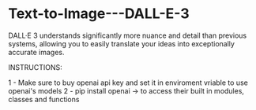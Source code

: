 # Text-to-Image---DALL-E-3
DALL·E 3 understands significantly more nuance and detail than previous systems, allowing you to easily translate your ideas into exceptionally accurate images.


INSTRUCTIONS: 

1 - Make sure to buy openai api key and set it in enviroment vriable to use openai's models 
2 - pip install openai -> to access their built in modules, classes and functions
